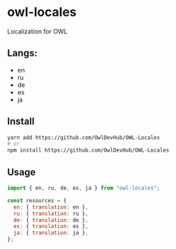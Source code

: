 # owl-locales

Localization for OWL

## Langs:

- en
- ru
- de
- es
- ja

## Install

```sh
yarn add https://github.com/OwlDevHub/OWL-Locales
# or
npm install https://github.com/OwlDevHub/OWL-Locales
```

## Usage

```js
import { en, ru, de, es, ja } from "owl-locales";

const resources = {
  en: { translation: en },
  ru: { translation: ru },
  de: { translation: de },
  es: { translation: es },
  ja: { translation: ja },
};
```
